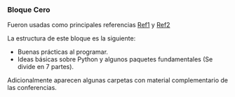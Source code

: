 ### Bloque Cero 

Fueron usadas como principales referencias [Ref1](https://ellibrodepython.com) y [Ref2](https://docs.python.org/3/contents.html)

La estructura de este bloque es la siguiente:

- Buenas prácticas al programar.
- Ideas básicas sobre Python y algunos paquetes fundamentales (Se divide en 7 partes).

Adicionalmente aparecen algunas carpetas con material complementario de las conferencias.